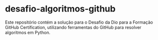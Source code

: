 # desafio-algoritmos-github
Este repositório contém a solução para o Desafio da Dio para a Formação GitHub Certification, utilizando ferramentas do GitHub para resolver algoritmos em Python.
